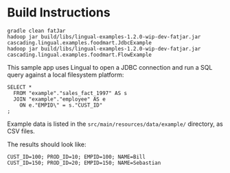 Build Instructions
==================

    gradle clean fatJar
    hadoop jar build/libs/lingual-examples-1.2.0-wip-dev-fatjar.jar cascading.lingual.examples.foodmart.JdbcExample
    hadoop jar build/libs/lingual-examples-1.2.0-wip-dev-fatjar.jar cascading.lingual.examples.foodmart.FlowExample

This sample app uses Lingual to open a JDBC connection and run a SQL query
against a local filesystem platform:

    SELECT *
      FROM "example"."sales_fact_1997" AS s
      JOIN "example"."employee" AS e
        ON e."EMPID\" = s."CUST_ID"
    ;

Example data is listed in the `src/main/resources/data/example/` directory,
as CSV files.

The results should look like:

    CUST_ID=100; PROD_ID=10; EMPID=100; NAME=Bill
    CUST_ID=150; PROD_ID=20; EMPID=150; NAME=Sebastian